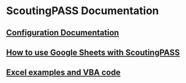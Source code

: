 # ScoutingPASS Documentation

## [Configuration Documentation](Configuration.md)

## [How to use Google Sheets with ScoutingPASS](GoogleSheets.md)

## [Excel examples and VBA code](../docs)
